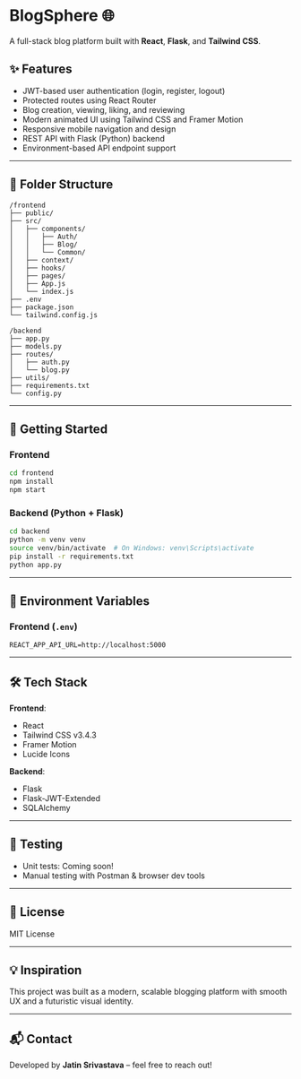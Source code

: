 # BlogSphere 🌐

A full-stack blog platform built with **React**, **Flask**, and **Tailwind CSS**.

## ✨ Features

- JWT-based user authentication (login, register, logout)
- Protected routes using React Router
- Blog creation, viewing, liking, and reviewing
- Modern animated UI using Tailwind CSS and Framer Motion
- Responsive mobile navigation and design
- REST API with Flask (Python) backend
- Environment-based API endpoint support

---

## 📁 Folder Structure

```
/frontend
├── public/
├── src/
│   ├── components/
│   │   ├── Auth/
│   │   ├── Blog/
│   │   └── Common/
│   ├── context/
│   ├── hooks/
│   ├── pages/
│   ├── App.js
│   └── index.js
├── .env
├── package.json
└── tailwind.config.js

/backend
├── app.py
├── models.py
├── routes/
│   ├── auth.py
│   └── blog.py
├── utils/
├── requirements.txt
└── config.py
```

---

## 🚀 Getting Started

### Frontend

```bash
cd frontend
npm install
npm start
```

### Backend (Python + Flask)

```bash
cd backend
python -m venv venv
source venv/bin/activate  # On Windows: venv\Scripts\activate
pip install -r requirements.txt
python app.py
```

---

## 🔐 Environment Variables

### Frontend (`.env`)
```
REACT_APP_API_URL=http://localhost:5000
```

---

## 🛠 Tech Stack

**Frontend**:
- React
- Tailwind CSS v3.4.3
- Framer Motion
- Lucide Icons

**Backend**:
- Flask
- Flask-JWT-Extended
- SQLAlchemy

---

## 🧪 Testing

- Unit tests: Coming soon!
- Manual testing with Postman & browser dev tools

---

## 📄 License

MIT License

---

## 💡 Inspiration

This project was built as a modern, scalable blogging platform with smooth UX and a futuristic visual identity.

---

## 📬 Contact

Developed by **Jatin Srivastava** – feel free to reach out!
